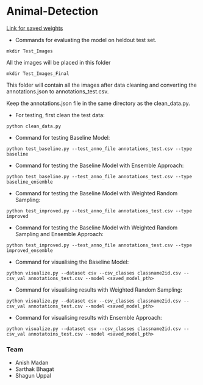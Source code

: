 # Animal-Detection
<a href="https://drive.google.com/drive/folders/1hAgbxelAX58oHRAXGizAd02cxPuWISCN?usp=sharing">Link for saved weights</a>

- Commands for evaluating the model on heldout test set.

```
mkdir Test_Images
```
All the images will be placed in this folder
```
mkdir Test_Images_Final 
```
This folder will contain all the images after data cleaning and converting the annotations.json to annotations_test.csv.

Keep the annotations.json file in the same directory as the clean_data.py.



- For testing, first clean the test data:
```
python clean_data.py
```

- Command for testing Baseline Model:
```
python test_baseline.py --test_anno_file annotations_test.csv --type baseline
```

- Command for testing the Baseline Model with Ensemble Approach:
```
python test_baseline.py --test_anno_file annotations_test.csv --type baseline_ensemble
```

- Command for testing the Baseline Model with Weighted Random Sampling:
```
python test_improved.py --test_anno_file annotations_test.csv --type improved
```

- Command for testing the Baseline Model with Weighted Random Sampling and Ensemble Approach: 
```
python test_improved.py --test_anno_file annotations_test.csv --type improved_ensemble
```

- Command for visualising the Baseline Model: 
```
python visualize.py --dataset csv --csv_classes classname2id.csv --csv_val annotations_test.csv --model <saved_model_pth>
```

- Command for visualising results with Weighted Random Sampling: 
```
python visualize.py --dataset csv --csv_classes classname2id.csv --csv_val annotations_test.csv --model <saved_model_pth>
```

- Command for visualising results with Ensemble Approach:
```
python visualize.py --dataset csv --csv_classes classname2id.csv --csv_val annotatoins_test.csv --model <saved_model_pth>
```



### Team 
- Anish Madan
- Sarthak Bhagat
- Shagun Uppal

